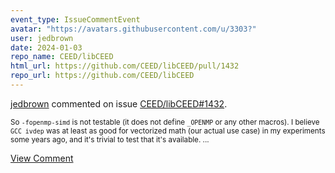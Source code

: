 ```yaml
---
event_type: IssueCommentEvent
avatar: "https://avatars.githubusercontent.com/u/3303?"
user: jedbrown
date: 2024-01-03
repo_name: CEED/libCEED
html_url: https://github.com/CEED/libCEED/pull/1432
repo_url: https://github.com/CEED/libCEED
---
```


<a href='https://github.com/jedbrown' target='_blank'>jedbrown</a> commented on issue <a href='https://github.com/CEED/libCEED/pull/1432' target='_blank'>CEED/libCEED#1432</a>.

<small>So `-fopenmp-simd` is not testable (it does not define `_OPENMP` or any other macros). I believe `GCC ivdep` was at least as good for vectorized math (our actual use case) in my experiments some years ago, and it's trivial to test that it's available....</small>

<a href='https://github.com/CEED/libCEED/pull/1432' target='_blank'>View Comment</a>